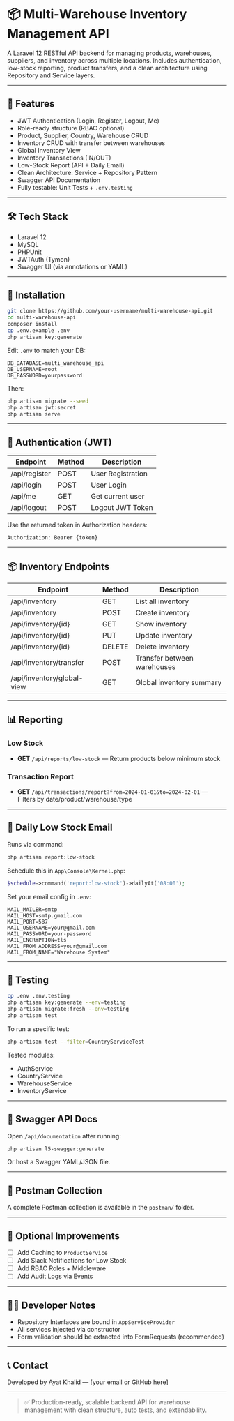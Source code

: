 
# 📦 Multi-Warehouse Inventory Management API

A Laravel 12 RESTful API backend for managing products, warehouses, suppliers, and inventory across multiple locations. Includes authentication, low-stock reporting, product transfers, and a clean architecture using Repository and Service layers.

---

## 🚀 Features

- JWT Authentication (Login, Register, Logout, Me)
- Role-ready structure (RBAC optional)
- Product, Supplier, Country, Warehouse CRUD
- Inventory CRUD with transfer between warehouses
- Global Inventory View
- Inventory Transactions (IN/OUT)
- Low-Stock Report (API + Daily Email)
- Clean Architecture: Service + Repository Pattern
- Swagger API Documentation
- Fully testable: Unit Tests + `.env.testing`

---

## 🛠 Tech Stack
- Laravel 12
- MySQL
- PHPUnit
- JWTAuth (Tymon)
- Swagger UI (via annotations or YAML)

---

## 📁 Installation

```bash
git clone https://github.com/your-username/multi-warehouse-api.git
cd multi-warehouse-api
composer install
cp .env.example .env
php artisan key:generate
```

Edit `.env` to match your DB:
```env
DB_DATABASE=multi_warehouse_api
DB_USERNAME=root
DB_PASSWORD=yourpassword
```

Then:
```bash
php artisan migrate --seed
php artisan jwt:secret
php artisan serve
```

---

## 🔐 Authentication (JWT)

| Endpoint      | Method | Description      |
|---------------|--------|------------------|
| /api/register | POST   | User Registration|
| /api/login    | POST   | User Login       |
| /api/me       | GET    | Get current user |
| /api/logout   | POST   | Logout JWT Token |

Use the returned token in Authorization headers:
```
Authorization: Bearer {token}
```

---

## 📦 Inventory Endpoints

| Endpoint                                  | Method | Description                          |
|-------------------------------------------|--------|--------------------------------------|
| /api/inventory                            | GET    | List all inventory                   |
| /api/inventory                            | POST   | Create inventory                     |
| /api/inventory/{id}                       | GET    | Show inventory                       |
| /api/inventory/{id}                       | PUT    | Update inventory                     |
| /api/inventory/{id}                       | DELETE | Delete inventory                     |
| /api/inventory/transfer                   | POST   | Transfer between warehouses          |
| /api/inventory/global-view                | GET    | Global inventory summary             |

---

## 📊 Reporting

### Low Stock
- **GET** `/api/reports/low-stock` — Return products below minimum stock

### Transaction Report
- **GET** `/api/transactions/report?from=2024-01-01&to=2024-02-01` — Filters by date/product/warehouse/type

---

## 📨 Daily Low Stock Email

Runs via command:
```bash
php artisan report:low-stock
```

Schedule this in `App\Console\Kernel.php`:
```php
$schedule->command('report:low-stock')->dailyAt('08:00');
```

Set your email config in `.env`:
```env
MAIL_MAILER=smtp
MAIL_HOST=smtp.gmail.com
MAIL_PORT=587
MAIL_USERNAME=your@gmail.com
MAIL_PASSWORD=your-password
MAIL_ENCRYPTION=tls
MAIL_FROM_ADDRESS=your@gmail.com
MAIL_FROM_NAME="Warehouse System"
```

---

## 🧪 Testing

```bash
cp .env .env.testing
php artisan key:generate --env=testing
php artisan migrate:fresh --env=testing
php artisan test
```

To run a specific test:
```bash
php artisan test --filter=CountryServiceTest
```

Tested modules:
- AuthService
- CountryService
- WarehouseService
- InventoryService

---

## 🧾 Swagger API Docs

Open `/api/documentation` after running:
```bash
php artisan l5-swagger:generate
```
Or host a Swagger YAML/JSON file.

---

## 📮 Postman Collection
A complete Postman collection is available in the `postman/` folder.

---

## 🔁 Optional Improvements
- [ ] Add Caching to `ProductService`
- [ ] Add Slack Notifications for Low Stock
- [ ] Add RBAC Roles + Middleware
- [ ] Add Audit Logs via Events

---

## 👨‍💻 Developer Notes
- Repository Interfaces are bound in `AppServiceProvider`
- All services injected via constructor
- Form validation should be extracted into FormRequests (recommended)

---

## 📞 Contact
Developed by Ayat Khalid — [your email or GitHub here]

---

> ✅ Production-ready, scalable backend API for warehouse management with clean structure, auto tests, and extendability.
